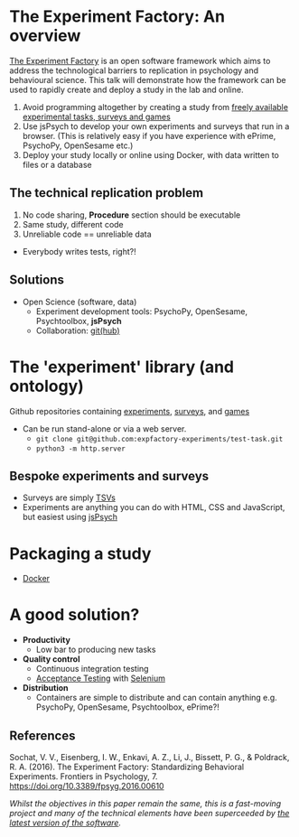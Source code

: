 # The Experiment Factory: An overview

[The Experiment Factory](https://expfactory.github.io/expfactory/) is an open software framework which aims to address the technological barriers to replication in psychology and behavioural science.  This talk will demonstrate how the framework can be used to rapidly create and deploy a study in the lab and online.  

  1. Avoid programming altogether by creating a study from [freely available experimental tasks, surveys and games](https://expfactory.github.io/experiments/)
  1. Use jsPsych to develop your own experiments and surveys that run in a browser. (This is relatively easy if you have experience with ePrime, PsychoPy, OpenSesame etc.)
  1. Deploy your study locally or online using Docker, with data written to files or a database

## The technical replication problem

1. No code sharing, **Procedure** section should be executable 
1. Same study, different code
1. Unreliable code == unreliable data
  * Everybody writes tests, right?!

## Solutions

* Open Science (software, data)
  * Experiment development tools: PsychoPy, OpenSesame, Psychtoolbox, **jsPsych**
  * Collaboration: [git(hub)](http://github.com/)

# The 'experiment' library (and ontology) 

Github repositories containing [experiments](https://expfactory-experiments.github.io/stroop), [surveys](https://expfactory-experiments.github.io/state-mindfulness-survey), and [games](https://expfactory-experiments.github.io/bucket-game/)
  * Can be run stand-alone or via a web server.
    * `git clone git@github.com:expfactory-experiments/test-task.git`
    * `python3 -m http.server`
    
## Bespoke experiments and surveys

* Surveys are simply [TSVs](https://github.com/expfactory-experiments/state-mindfulness-survey)
* Experiments are anything you can do with HTML, CSS and JavaScript, but easiest using [jsPsych](jspsych.md)

# Packaging a study

* [Docker](docker.md)

# A good solution?

* **Productivity**
  * Low bar to producing new tasks
* **Quality control**
  * Continuous integration testing
  * [Acceptance Testing](https://en.wikipedia.org/wiki/Acceptance_testing) with [Selenium](http://www.seleniumhq.org/)
* **Distribution**
  * Containers are simple to distribute and can contain anything e.g. PsychoPy, OpenSesame, Psychtoolbox, ePrime?!

## References

Sochat, V. V., Eisenberg, I. W., Enkavi, A. Z., Li, J., Bissett, P. G., & Poldrack, R. A. (2016). The Experiment Factory: Standardizing Behavioral Experiments. Frontiers in Psychology, 7. https://doi.org/10.3389/fpsyg.2016.00610

*Whilst the objectives in this paper remain the same, this is a fast-moving project and many of the technical elements have been superceeded by [the latest version of the software](https://expfactory.github.io/expfactory/).*
